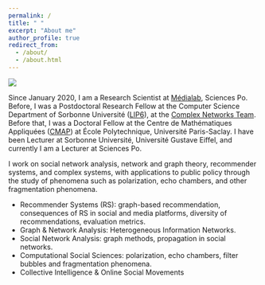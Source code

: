 ```yaml
---
permalink: /
title: " "
excerpt: "About me"
author_profile: true
redirect_from: 
  - /about/
  - /about.html
---
```


<img src="{{site.baseurl}}/images/backgrounds/background2.png">


Since January 2020, I am a Research Scientist at <a href="https://medialab.sciencespo.fr/">Médialab</a>, Sciences Po. Before, I was a Postdoctoral Research Fellow at the Computer Science Department of Sorbonne Université (<a href="https://www.lip6.fr/">LIP6</a>), at the <a href="http://www.complexnetworks.fr/">Complex Networks Team</a>. Before that, I was a Doctoral Fellow at the Centre de Mathématiques Appliquées (<a href="https://portail.polytechnique.edu/cmap/fr">CMAP</a>) at École Polytechnique, Université Paris-Saclay. I have been Lecturer at Sorbonne Université, Université Gustave Eiffel, and currently I am a Lecturer at Sciences Po.

I work on social network analysis, network and graph theory, recommender systems, and complex systems, with applications to public policy through the study of phenomena such as polarization, echo chambers, and other fragmentation phenomena.

  * Recommender Systems (RS): graph-based recommendation, consequences of RS in social and media platforms, diversity of recommendations, evaluation metrics.
  * Graph & Network Analysis: Heterogeneous Information Networks.
  * Social Network Analysis: graph methods, propagation in social networks.
  * Computational Social Sciences: polarization, echo chambers, filter bubbles and fragmentation phenomena.
  * Collective Intelligence & Online Social Movements